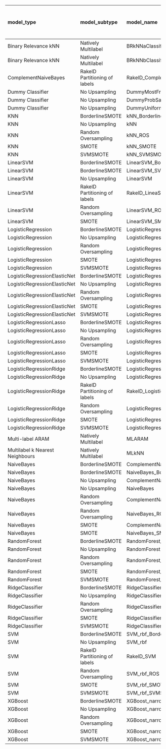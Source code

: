 | model_type                      | model_subtype                 | model_name                                   |   title |   title and first paragraph |   title and 5 sentences |   title and 10 sentences |   title and first sentence each paragraph | raw text   |
|:--------------------------------|:------------------------------|:---------------------------------------------|--------:|----------------------------:|------------------------:|-------------------------:|------------------------------------------:|:-----------|
| Binary Relevance kNN            | Natively Multilabel           | BRkNNaClassifier                             |   0.31  |                       0.403 |                   0.347 |                    0.273 |                                     0.312 | 0.334      |
| Binary Relevance kNN            | Natively Multilabel           | BRkNNbClassifier                             |   0.218 |                       0.222 |                   0.207 |                    0.205 |                                     0.2   | 0.202      |
| ComplementNaiveBayes            | RakelD Partitioning of labels | RakelD_ComplementNB                          |   0.574 |                       0.626 |                   0.66  |                    0.682 |                                     0.681 | 0.709      |
| Dummy Classifier                | No Upsampling                 | DummyMostFrequent                            |   0.211 |                       0.211 |                   0.211 |                    0.211 |                                     0.211 | 0.211      |
| Dummy Classifier                | No Upsampling                 | DummyProbSampling                            |   0.402 |                       0.41  |                   0.406 |                    0.433 |                                     0.384 | 0.402      |
| Dummy Classifier                | No Upsampling                 | DummyUniformSampling                         |   0.427 |                       0.459 |                   0.437 |                    0.429 |                                     0.43  | 0.435      |
| KNN                             | BorderlineSMOTE               | kNN_BorderlineSMOTE                          |   0.475 |                       0.463 |                   0.469 |                    0.477 |                                     0.424 | 0.466      |
| KNN                             | No Upsampling                 | kNN                                          |   0.376 |                       0.479 |                   0.46  |                    0.329 |                                     0.395 | 0.446      |
| KNN                             | Random Oversampling           | kNN_ROS                                      |   0.444 |                       0.54  |                   0.527 |                    0.412 |                                     0.401 | 0.543      |
| KNN                             | SMOTE                         | kNN_SMOTE                                    |   0.49  |                       0.461 |                   0.47  |                    0.478 |                                     0.46  | 0.442      |
| KNN                             | SVMSMOTE                      | kNN_SVMSMOTE                                 |   0     |                       0.513 |                   0.47  |                    0.458 |                                     0.466 | 0.440      |
| LinearSVM                       | BorderlineSMOTE               | LinearSVM_BorderlineSMOTE                    |   0.593 |                       0.612 |                   0.639 |                    0.651 |                                     0.649 | 0.679      |
| LinearSVM                       | BorderlineSMOTE               | LinearSVM_SVMSMOTE                           |   0     |                       0.612 |                   0.639 |                    0.651 |                                     0.649 | 0.679      |
| LinearSVM                       | No Upsampling                 | LinearSVM                                    |   0.592 |                       0.612 |                   0.639 |                    0.651 |                                     0.649 | 0.679      |
| LinearSVM                       | RakelD Partitioning of labels | RakelD_LineaSVM                              |   0.599 |                       0.615 |                   0.642 |                    0.654 |                                     0.657 | 0.686      |
| LinearSVM                       | Random Oversampling           | LinearSVM_ROS                                |   0.592 |                       0.612 |                   0.639 |                    0.651 |                                     0.649 | 0.679      |
| LinearSVM                       | SMOTE                         | LinearSVM_SMOTE                              |   0.588 |                       0.612 |                   0.639 |                    0.651 |                                     0.649 | 0.679      |
| LogisticRegression              | BorderlineSMOTE               | LogisticRegression_BorderlineSMOTE           |   0.592 |                       0.608 |                   0.626 |                    0.652 |                                     0.653 | 0.683      |
| LogisticRegression              | No Upsampling                 | LogisticRegression                           |   0.592 |                       0.61  |                   0.626 |                    0.646 |                                     0.636 | 0.678      |
| LogisticRegression              | Random Oversampling           | LogisticRegression_ROS                       |   0.594 |                       0.608 |                   0.626 |                    0.653 |                                     0.65  | 0.685      |
| LogisticRegression              | SMOTE                         | LogisticRegression_SMOTE                     |   0.572 |                       0.601 |                   0.628 |                    0.644 |                                     0.652 | 0.683      |
| LogisticRegression              | SVMSMOTE                      | LogisticRegression_SVMSMOTE                  |   0.589 |                       0.618 |                   0.62  |                    0.651 |                                     0.659 | 0.694      |
| LogisticRegressionElasticNet    | BorderlineSMOTE               | LogisticRegressionElasticNet_BorderlineSMOTE |   0.58  |                       0.609 |                   0.628 |                    0.631 |                                     0.663 | 0.673      |
| LogisticRegressionElasticNet    | No Upsampling                 | LogisticRegressionElasticNet                 |   0.576 |                       0.611 |                   0.619 |                    0.616 |                                     0.658 | 0.664      |
| LogisticRegressionElasticNet    | Random Oversampling           | LogisticRegressionElasticNet_ROS             |   0.584 |                       0.607 |                   0.631 |                    0.629 |                                     0.666 | 0.683      |
| LogisticRegressionElasticNet    | SMOTE                         | LogisticRegressionElasticNet_SMOTE           |   0.589 |                       0.609 |                   0.632 |                    0.628 |                                     0.659 | 0.685      |
| LogisticRegressionElasticNet    | SVMSMOTE                      | LogisticRegressionElasticNet_SVMSMOTE        |   0.604 |                       0.612 |                   0.638 |                    0.64  |                                     0.669 | 0.682      |
| LogisticRegressionLasso         | BorderlineSMOTE               | LogisticRegressionLasso_BorderlineSMOTE      |   0.545 |                       0.599 |                   0.618 |                    0.615 |                                     0.628 | 0.637      |
| LogisticRegressionLasso         | No Upsampling                 | LogisticRegressionLasso                      |   0.555 |                       0.601 |                   0.61  |                    0.601 |                                     0.615 | 0.634      |
| LogisticRegressionLasso         | Random Oversampling           | LogisticRegressionLasso_ROS                  |   0.546 |                       0.605 |                   0.613 |                    0.609 |                                     0.621 | 0.643      |
| LogisticRegressionLasso         | SMOTE                         | LogisticRegressionLasso_SMOTE                |   0.541 |                       0.603 |                   0.611 |                    0.614 |                                     0.623 | 0.640      |
| LogisticRegressionLasso         | SVMSMOTE                      | LogisticRegressionLasso_SVMSMOTE             |   0.555 |                       0.615 |                   0.624 |                    0.624 |                                     0.655 | 0.645      |
| LogisticRegressionRidge         | BorderlineSMOTE               | LogisticRegressionRidge_BorderlineSMOTE      |   0.61  |                       0.629 |                   0.629 |                    0.651 |                                     0.645 | 0.691      |
| LogisticRegressionRidge         | No Upsampling                 | LogisticRegressionRidge                      |   0.598 |                       0.618 |                   0.616 |                    0.642 |                                     0.634 | 0.681      |
| LogisticRegressionRidge         | RakelD Partitioning of labels | RakelD_LogisticRegression                    |   0.597 |                       0.609 |                   0.64  |                    0.645 |                                     0.648 | 0.675      |
| LogisticRegressionRidge         | Random Oversampling           | LogisticRegressionRidge_ROS                  |   0.607 |                       0.629 |                   0.639 |                    0.659 |                                     0.646 | 0.699      |
| LogisticRegressionRidge         | SMOTE                         | LogisticRegressionRidge_SMOTE                |   0.603 |                       0.629 |                   0.631 |                    0.648 |                                     0.642 | 0.687      |
| LogisticRegressionRidge         | SVMSMOTE                      | LogisticRegressionRidge_SVMSMOTE             |   0.588 |                       0.628 |                   0.643 |                    0.669 |                                     0.659 | 0.700      |
| Multi-label ARAM                | Natively Multilabel           | MLARAM                                       |   0.014 |                       0     |                   0     |                    0     |                                     0     | 0          |
| Multilabel k Nearest Neighbours | Natively Multilabel           | MLkNN                                        |   0.402 |                       0.56  |                   0.54  |                    0.553 |                                     0.533 | 0.638      |
| NaiveBayes                      | BorderlineSMOTE               | ComplementNaiveBayes_BorderlineSMOTE         |   0.621 |                       0.689 |                   0.704 |                    0.704 |                                     0.696 | 0.707      |
| NaiveBayes                      | BorderlineSMOTE               | NaiveBayes_BorderlineSMOTE                   |   0.615 |                       0.681 |                   0.707 |                    0.707 |                                     0.701 | 0.716      |
| NaiveBayes                      | No Upsampling                 | ComplementNaiveBayes                         |   0.611 |                       0.67  |                   0.676 |                    0.651 |                                     0.639 | 0.650      |
| NaiveBayes                      | No Upsampling                 | NaiveBayes                                   |   0.451 |                       0.573 |                   0.584 |                    0.581 |                                     0.587 | 0.591      |
| NaiveBayes                      | Random Oversampling           | ComplementNaiveBayes_ROS                     |   0.629 |                       0.695 |                   0.713 |                    0.712 |                                     0.693 | 0.703      |
| NaiveBayes                      | Random Oversampling           | NaiveBayes_ROS                               |   0.631 |                       0.691 |                   0.718 |                    0.702 |                                     0.713 | 0.717      |
| NaiveBayes                      | SMOTE                         | ComplementNaiveBayes_SMOTE                   |   0.623 |                       0.686 |                   0.71  |                    0.706 |                                     0.704 | **0.719**  |
| NaiveBayes                      | SMOTE                         | NaiveBayes_SMOTE                             |   0.619 |                       0.694 |                   0.716 |                    0.711 |                                     0.71  | 0.705      |
| RandomForest                    | BorderlineSMOTE               | RandomForest_BorderlineSMOTE                 |   0.55  |                       0.599 |                   0.626 |                    0.629 |                                     0.646 | 0.654      |
| RandomForest                    | No Upsampling                 | RandomForest                                 |   0.53  |                       0.606 |                   0.615 |                    0.626 |                                     0.622 | 0.639      |
| RandomForest                    | Random Oversampling           | RandomForest_ROS                             |   0.581 |                       0.616 |                   0.632 |                    0.634 |                                     0.663 | 0.656      |
| RandomForest                    | SMOTE                         | RandomForest_SMOTE                           |   0.552 |                       0.604 |                   0.624 |                    0.631 |                                     0.658 | 0.644      |
| RandomForest                    | SVMSMOTE                      | RandomForest_SVMSMOTE                        |   0.556 |                       0.609 |                   0.619 |                    0.654 |                                     0.635 | 0.655      |
| RidgeClassifier                 | BorderlineSMOTE               | RidgeClassifier_BorderlineSMOTE              |   0.602 |                       0.625 |                   0.636 |                    0.643 |                                     0.65  | 0.685      |
| RidgeClassifier                 | No Upsampling                 | RidgeClassifier                              |   0.599 |                       0.625 |                   0.636 |                    0.643 |                                     0.65  | 0.685      |
| RidgeClassifier                 | Random Oversampling           | RidgeClassifier_ROS                          |   0.6   |                       0.625 |                   0.636 |                    0.643 |                                     0.65  | 0.685      |
| RidgeClassifier                 | SMOTE                         | RidgeClassifier_SMOTE                        |   0.599 |                       0.625 |                   0.636 |                    0.643 |                                     0.65  | 0.685      |
| RidgeClassifier                 | SVMSMOTE                      | RidgeClassifier_SVMSMOTE                     |   0.589 |                       0.64  |                   0.635 |                    0.66  |                                     0.656 | 0.689      |
| SVM                             | BorderlineSMOTE               | SVM_rbf_BorderlineSMOTE                      |   0.414 |                       0.366 |                   0.433 |                    0.483 |                                     0.498 | 0.531      |
| SVM                             | No Upsampling                 | SVM_rbf                                      |   0.416 |                       0.391 |                   0.436 |                    0.468 |                                     0.49  | 0.535      |
| SVM                             | RakelD Partitioning of labels | RakelD_SVM                                   |   0.326 |                       0.394 |                   0.469 |                    0.505 |                                     0.443 | 0.490      |
| SVM                             | Random Oversampling           | SVM_rbf_ROS                                  |   0.467 |                       0.472 |                   0.489 |                    0.518 |                                     0.541 | 0.569      |
| SVM                             | SMOTE                         | SVM_rbf_SMOTE                                |   0.404 |                       0.36  |                   0.425 |                    0.497 |                                     0.492 | 0.530      |
| SVM                             | SVMSMOTE                      | SVM_rbf_SVMSMOTE                             |   0.403 |                       0.389 |                   0.47  |                    0.523 |                                     0.52  | 0.553      |
| XGBoost                         | BorderlineSMOTE               | XGBoost_narrow_BorderlineSMOTE               |   0.477 |                       0.581 |                   0.603 |                    0.596 |                                     0.615 | 0.632      |
| XGBoost                         | No Upsampling                 | XGBoost_narrow                               |   0.506 |                       0.574 |                   0.602 |                    0.607 |                                     0.613 | 0.632      |
| XGBoost                         | Random Oversampling           | XGBoost_narrow_ROS                           |   0.512 |                       0.6   |                   0.61  |                    0.6   |                                     0.633 | 0.631      |
| XGBoost                         | SMOTE                         | XGBoost_narrow_SMOTE                         |   0.526 |                       0.575 |                   0.606 |                    0.601 |                                     0.624 | 0.634      |
| XGBoost                         | SVMSMOTE                      | XGBoost_narrow_SVMSMOTE                      |   0.521 |                       0.577 |                   0.615 |                    0.616 |                                     0.637 | 0.648      |